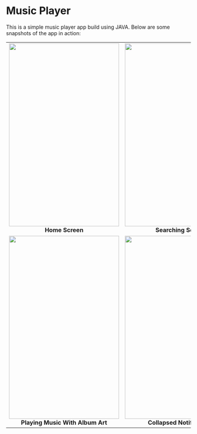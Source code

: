 # Music Player

This is a simple music player app build using JAVA. Below are some snapshots of the app in action:

<table>
  <tr>
    <td align="center">
      <img src="https://github.com/user-attachments/assets/3989b8b6-3e7a-4a44-9bbb-3b72e18848f6" width="300" height="500"/><br>
      <b>Home Screen</b>
    </td>
    <td align="center">
      <img src="https://github.com/user-attachments/assets/link_to_searching_song_image" width="300" height="500"/><br>
      <b>Searching Songs</b>
    </td>
    <td align="center">
      <img src="https://github.com/user-attachments/assets/link_to_playing_music_without_album_art_image" width="300" height="500"/><br>
      <b>Playing Music Without Album Art</b>
    </td>
  </tr>
  <tr>
    <td align="center">
      <img src="https://github.com/user-attachments/assets/link_to_playing_music_with_album_art_image" width="300" height="500"/><br>
      <b>Playing Music With Album Art</b>
    </td>
    <td align="center">
      <img src="https://github.com/user-attachments/assets/link_to_collapsed_notification_image" width="300" height="500"/><br>
      <b>Collapsed Notification</b>
    </td>
    <td align="center">
      <img src="https://github.com/user-attachments/assets/link_to_extended_notification_image" width="300" height="500"/><br>
      <b>Extended Notification</b>
    </td>
  </tr>
</table>
